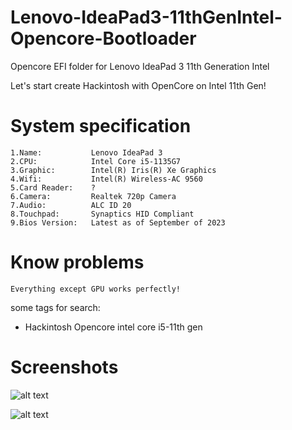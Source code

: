 # Lenovo-IdeaPad3-11thGenIntel-Opencore-Bootloader
Opencore EFI folder for Lenovo IdeaPad 3 11th Generation Intel

Let's start create Hackintosh with OpenCore on Intel 11th Gen!

# System specification

    1.Name:           Lenovo IdeaPad 3
    2.CPU:            Intel Core i5-1135G7
    3.Graphic:        Intel(R) Iris(R) Xe Graphics
    4.Wifi:           Intel(R) Wireless-AC 9560
    5.Card Reader:    ?
    6.Camera:         Realtek 720p Camera
    7.Audio:          ALC ID 20
    8.Touchpad:       Synaptics HID Compliant
    9.Bios Version:   Latest as of September of 2023

# Know problems
    Everything except GPU works perfectly!

some tags for search:

- Hackintosh Opencore intel core i5-11th gen 

# Screenshots

![alt text](https://github.com/mosesmakaka/Lenovo-IdeaPad3-11thGenIntel-Opencore-Bootloader/blob/main/Screenshot%202023-09-03%20at%204.16.48%E2%80%AFPM.png?raw=true)

![alt text](https://github.com/mosesmakaka/Lenovo-IdeaPad3-11thGenIntel-Opencore-Bootloader/blob/main/Screenshot%202023-09-03%20at%204.17.10%E2%80%AFPM.png?raw=true)
